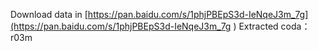 Download data in [https://pan.baidu.com/s/1phjPBEpS3d-IeNqeJ3m_7g](https://pan.baidu.com/s/1phjPBEpS3d-IeNqeJ3m_7g )
Extracted coda：r03m 
